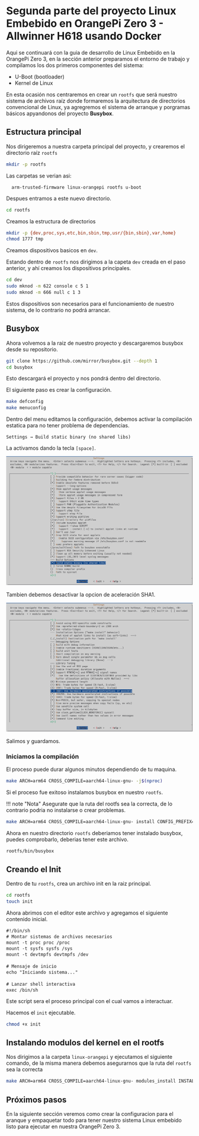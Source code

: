 # Segunda parte del proyecto Linux Embebido en OrangePi Zero 3 - Allwinner H618 usando Docker

Aqui se continuará con la guia de desarrollo de Linux Embebido en la OrangePi Zero 3, en la sección anterior preparamos el entorno de trabajo y compilamos los dos primeros componentes del sistema:

* U-Boot (bootloader)
* Kernel de Linux

En esta ocasión nos centraremos en crear un `rootfs` que será nuestro sistema de archivos raíz donde formaremos la arquitectura de directorios convencional de Linux, ya agregremos el sistema de arranque y porgramas básicos apyandonos del proyecto **Busybox**.



## Estructura principal

Nos dirigeremos a nuestra carpeta principal del proyecto, y crearemos el directorio raíz `rootfs`

```bash
mkdir -p rootfs
```

Las carpetas se verian asi:

```
  arm-trusted-firmware linux-orangepi rootfs u-boot
```

Despues entramos a este nuevo directorio.

```bash
cd rootfs
```

Creamos la estructura de directorios

```bash
mkdir -p {dev,proc,sys,etc,bin,sbin,tmp,usr/{bin,sbin},var,home}
chmod 1777 tmp
```

Creamos dispositivos basicos en `dev`.

Estando dentro de `rootfs` nos dirigimos a la capeta `dev` creada en el paso anterior, y ahí creamos los dispositivos principales.

```bash
cd dev
sudo mknod -m 622 console c 5 1
sudo mknod -m 666 null c 1 3
```

Estos dispositivos son necesarios para el funcionamiento de nuestro sistema, de lo contrario no podrá arrancar.

## Busybox

Ahora volvemos a la raiz de nuestro proyecto y descargaremos busybox desde su repositorio.

```bash
git clone https://github.com/mirror/busybox.git --depth 1
cd busybox
```

Esto descargará el proyecto y nos pondrá dentro del directorio.

El siguiente paso es crear la configuración.


```bash
make defconfig
make menuconfig
```

Dentro del menu editamos la configuración, debemos activar la compilación estatica para no tener problema de dependencias.

```
Settings → Build static binary (no shared libs)
```

La activamos dando la tecla `[space]`.

![busybox menu](../../assets/orangepi-z3/busybox-menu.png)

Tambien debemos desactivar la opcion de aceleración SHA1.

![sha1 menu](../../assets/orangepi-z3/sha1-menu.png)

Salimos y guardamos.

### Iniciamos la compilación

El proceso puede durar algunos minutos dependiendo de tu maquina.

```bash
make ARCH=arm64 CROSS_COMPILE=aarch64-linux-gnu- -j$(nproc)
```

Si el proceso fue exitoso instalamos busybox en nuestro `rootfs`.

!!! note "Nota"
    Asegurate que la ruta del rootfs sea la correcta, de lo contrario podria no instalarse o crear problemas.

```bash
make ARCH=arm64 CROSS_COMPILE=aarch64-linux-gnu- install CONFIG_PREFIX=../rootfs
```
Ahora en nuestro directorio `rootfs` deberiamos tener instalado busybox, puedes comprobarlo, deberias tener este archivo.

```
rootfs/bin/busybox
```

## Creando el Init

Dentro de tu `rootfs`, crea un archivo init en la raiz principal.

```bash
cd rootfs
touch init
```

Ahora abrimos con el editor este archivo y agregamos el siguiente contenido inicial.

```
#!/bin/sh
# Montar sistemas de archivos necesarios
mount -t proc proc /proc
mount -t sysfs sysfs /sys
mount -t devtmpfs devtmpfs /dev

# Mensaje de inicio
echo "Iniciando sistema..."

# Lanzar shell interactiva
exec /bin/sh
```

Este script sera el proceso principal con el cual vamos a interactuar.

Hacemos el `init` ejecutable.

```bash
chmod +x init
```


## Instalando modulos del kernel en el rootfs

Nos dirigimos a la carpeta `linux-orangepi` y ejecutamos el siguiente comando, de la misma manera debemos asegurarnos que la ruta del `rootfs` sea la correcta

```bash
make ARCH=arm64 CROSS_COMPILE=aarch64-linux-gnu- modules_install INSTALL_MOD_PATH=../rootfs
```

## Próximos pasos

En la siguiente sección veremos como crear la configuracion para el aranque y empaquetar todo para tener nuestro sistema Linux embebido listo para ejecutar en nuestra OrangePi Zero 3.


<!-- ## Compilar boot.cmd

```bash
mkimage -C none -A arm64 -T script -d boot.cmd boot.scr
``` -->
